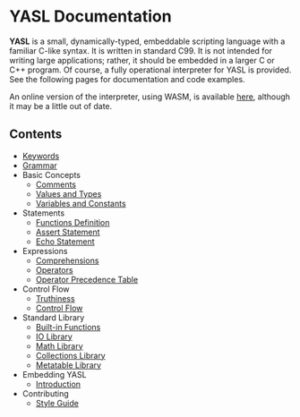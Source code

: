 # YASL Documentation

__YASL__ is a small, dynamically-typed, embeddable scripting language with a familiar C-like syntax. It is written in standard C99. It is not intended for writing large applications; rather, it should be embedded in a larger C or C++ program. Of course, a fully operational interpreter for YASL is provided. See the following pages for documentation and code examples.

An online version of the interpreter, using WASM, is available [here](https://yasl-lang.github.io/playground/interpreter.html), although it may be a little out of date.


## Contents

* [Keywords](https://yasl-lang.github.io/docs/keywords)
* [Grammar](https://yasl-lang.github.io/docs/grammar)
* Basic Concepts
  * [Comments](https://yasl-lang.github.io/docs/basic-concepts/comments)
  * [Values and Types](https://yasl-lang.github.io/docs/basic-concepts/values-and-types)
  * [Variables and Constants](https://yasl-lang.github.io/docs/basic-concepts/variables-and-constants)
* Statements
  * [Functions Definition](https://yasl-lang.github.io/docs/statements/functions)
  * [Assert Statement](https://yasl-lang.github.io/docs/statements/assert)
  * [Echo Statement](https://yasl-lang.github.io/docs/statements/echo)
* Expressions
  * [Comprehensions](https://yasl-lang.github.io/docs/expressions/comprehensions)
  * [Operators](https://yasl-lang.github.io/docs/expressions/operators)
  * [Operator Precedence Table](https://yasl-lang.github.io/docs/expressions/operator-precedence-table)
* Control Flow
  * [Truthiness](https://yasl-lang.github.io/docs/control-flow/truthiness)
  * [Control Flow](https://yasl-lang.github.io/docs/control-flow/control-flow)
* Standard Library
  * [Built-in Functions](https://yasl-lang.github.io/docs/standard-library/builtin-functions)
  * [IO Library](https://yasl-lang.github.io/docs/standard-library/io-library)
  * [Math Library](https://yasl-lang.github.io/docs/standard-library/math-library)
  * [Collections Library](https://yasl-lang.github.io/docs/standard-library/collections-library)
  * [Metatable Library](https://yasl-lang.github.io/docs/standard-library/mt-library)
* Embedding YASL
  * [Introduction](https://yasl-lang.github.io/docs/c-api/introduction)
* Contributing
  * [Style Guide](https://yasl-lang.github.io/docs/contributing/style-guide)
